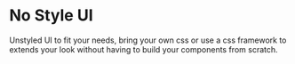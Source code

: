 # No Style UI

Unstyled UI to fit your needs, bring your own css or use a css framework to extends your look without having to build your components from scratch.
